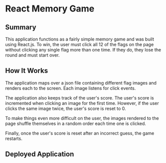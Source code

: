 

# React Memory Game

## Summary

This application functions as a fairly simple memory game and was built using React.js. To win, the user must click all 12 of the flags on the page without clicking any single flag more than one time. If they do, they lose the round and must start over.

## How It Works

The application maps over a json file containing different flag images and renders each to the screen. Each image listens for click events.

The application also keeps track of the user's score. The user's score is incremented when clicking an image for the first time. However, if the user clicks the same image twice, the user's score is reset to 0.

To make things even more difficult on the user, the images rendered to the page shuffle themselves in a random order each time one is clicked.

Finally, once the user's score is reset after an incorrect guess, the game restarts.

## Deployed Application